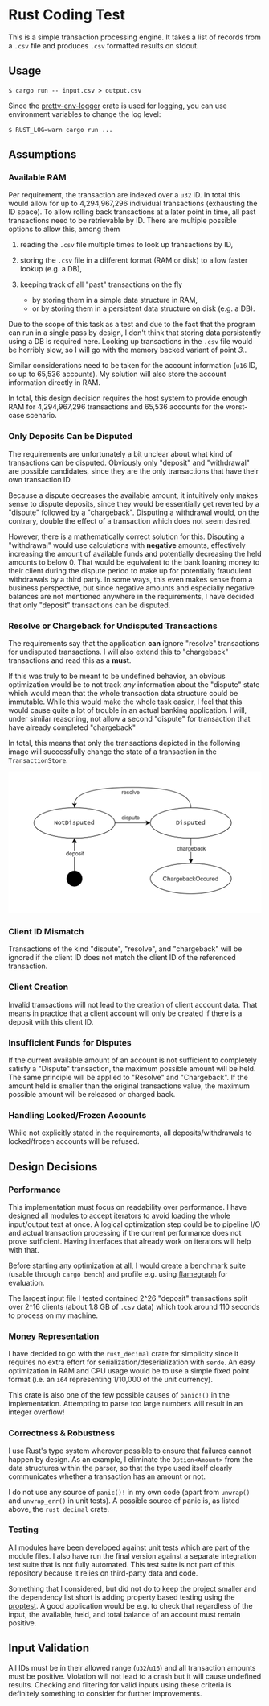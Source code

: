 # Rust Coding Test

This is a simple transaction processing engine.
It takes a list of records from a `.csv` file and produces `.csv` formatted results on stdout.

## Usage

```
$ cargo run -- input.csv > output.csv
```

Since the [pretty-env-logger](https://crates.io/crates/pretty_env_logger) crate is used for logging,
you can use environment variables to change the log level:

```
$ RUST_LOG=warn cargo run ...
```

## Assumptions

### Available RAM

Per requirement, the transaction are indexed over a `u32` ID. In total this would allow for up to
4,294,967,296 individual transactions (exhausting the ID space).
To allow rolling back transactions at a later point in time, all past transactions need to be
retrievable by ID.
There are multiple possible options to allow this, among them

1. reading the `.csv` file multiple times to look up transactions by ID,
2. storing the `.csv` file in a different format (RAM or disk) to allow faster lookup (e.g. a DB),
3. keeping track of all "past" transactions on the fly

   - by storing them in a simple data structure in RAM,
   - or by storing them in a persistent data structure on disk (e.g. a DB).

Due to the scope of this task as a test and due to the fact that the program can run in a single
pass by design, I don't think that storing data persistently using a DB is required here.
Looking up transactions in the `.csv` file would be horribly slow, so I will go with the memory
backed variant of point _3._.

Similar considerations need to be taken for the account information (`u16` ID, so up to 65,536
accounts).
My solution will also store the account information directly in RAM.

In total, this design decision requires the host system to provide enough RAM for 4,294,967,296
transactions and 65,536 accounts for the worst-case scenario.

### Only Deposits Can be Disputed

The requirements are unfortunately a bit unclear about what kind of transactions can be disputed.
Obviously only "deposit" and "withdrawal" are possible candidates, since they are the only
transactions that have their own transaction ID.

Because a dispute decreases the available amount, it intuitively only makes sense to dispute
deposits, since they would be essentially get reverted by a "dispute" followed by a "chargeback".
Disputing a withdrawal would, on the contrary, double the effect of a transaction which does not
seem desired.

However, there is a mathematically correct solution for this. Disputing a "withdrawal" would use
calculations with **negative** amounts, effectively increasing the amount of available funds and
potentially decreasing the held amounts to below 0.
That would be equivalent to the bank loaning money to their client during the dispute period to make
up for potentially fraudulent withdrawals by a third party.
In some ways, this even makes sense from a business perspective, but since negative amounts and
especially negative balances are not mentioned anywhere in the requirements, I have decided that
only "deposit" transactions can be disputed.

### Resolve or Chargeback for Undisputed Transactions

The requirements say that the application **can** ignore "resolve" transactions for undisputed
transactions. I will also extend this to "chargeback" transactions and read this as a **must**.

If this was truly to be meant to be undefined behavior, an obvious optimization would be to not
track _any_ information about the "dispute" state which would mean that the whole transaction
data structure could be immutable.
While this would make the whole task easier, I feel that this would cause quite a lot of trouble in
an actual banking application.
I will, under similar reasoning, not allow a second "dispute" for transaction that have already
completed "chargeback"

In total, this means that only the transactions depicted in the following image will successfully
change the state of a transaction in the `TransactionStore`.

![Transaction Store Overview](doc/transaction_store.png)

### Client ID Mismatch

Transactions of the kind "dispute", "resolve", and "chargeback" will be ignored if the client ID
does not match the client ID of the referenced transaction.

### Client Creation

Invalid transactions will not lead to the creation of client account data. That means in practice
that a client account will only be created if there is a deposit with this client ID.

### Insufficient Funds for Disputes

If the current available amount of an account is not sufficient to completely satisfy a "Dispute"
transaction, the maximum possible amount will be held. The same principle will be applied to
"Resolve" and "Chargeback". If the amount held is smaller than the original transactions
value, the maximum possible amount will be released or charged back.

### Handling Locked/Frozen Accounts

While not explicitly stated in the requirements, all deposits/withdrawals to locked/frozen accounts
will be refused.

## Design Decisions

### Performance

This implementation must focus on readability over performance. I have designed all modules to
accept iterators to avoid loading the whole input/output text at once.
A logical optimization step could be to pipeline I/O and actual transaction processing if the
current performance does not prove sufficient.
Having interfaces that already work on iterators will help with that.

Before starting any optimization at all, I would create a benchmark suite (usable through
`cargo bench`) and profile e.g. using [flamegraph](https://github.com/flamegraph-rs/flamegraph) for
evaluation.

The largest input file I tested contained 2^26 "deposit" transactions split over 2^16 clients
(about 1.8 GB of `.csv` data) which took around 110 seconds to process on my machine.

### Money Representation

I have decided to go with the `rust_decimal` crate for simplicity since it requires no extra effort
for serialization/deserialization with `serde`. An easy optimization in RAM and CPU usage would be
to use a simple fixed point format (i.e. an `i64` representing 1/10,000 of the unit currency).

This crate is also one of the few possible causes of `panic!()` in the implementation. Attempting
to parse too large numbers will result in an integer overflow!

### Correctness & Robustness

I use Rust's type system wherever possible to ensure that failures cannot happen by design. As an
example, I eliminate the `Option<Amount>` from the data structures within the parser, so that the
type used itself clearly communicates whether a transaction has an amount or not.

I do not use any source of `panic()!` in my own code (apart from `unwrap()` and `unwrap_err()` in
unit tests).
A possible source of panic is, as listed above, the `rust_decimal` crate.

### Testing

All modules have been developed against unit tests which are part of the module files.
I also have run the final version against a separate integration test suite that is not fully
automated. This test suite is not part of this repository because it relies on third-party data and
code.

Something that I considered, but did not do to keep the project smaller and the dependency list
short is adding property based testing using the [proptest](https://crates.io/crates/proptest).
A good application would be e.g. to check that regardless of the input, the available, held, and
total balance of an account must remain positive.

## Input Validation

All IDs must be in their allowed range (`u32`/`u16`) and all transaction amounts must be positive.
Violation will not lead to a crash but it will cause undefined results.
Checking and filtering for valid inputs using these criteria is definitely something to consider
for further improvements.
